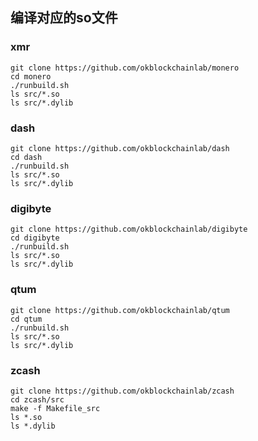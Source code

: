 ## 编译对应的so文件

### xmr
```
git clone https://github.com/okblockchainlab/monero
cd monero
./runbuild.sh
ls src/*.so
ls src/*.dylib
```

### dash
```
git clone https://github.com/okblockchainlab/dash
cd dash
./runbuild.sh
ls src/*.so
ls src/*.dylib
```

### digibyte
```
git clone https://github.com/okblockchainlab/digibyte
cd digibyte
./runbuild.sh
ls src/*.so
ls src/*.dylib
```

### qtum
```
git clone https://github.com/okblockchainlab/qtum
cd qtum
./runbuild.sh
ls src/*.so
ls src/*.dylib
```
### zcash
```
git clone https://github.com/okblockchainlab/zcash
cd zcash/src
make -f Makefile_src
ls *.so
ls *.dylib